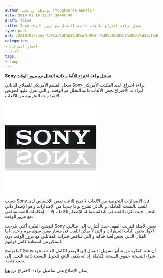 ```yaml
---
author: يوغرطة بن علي (Youghourta Benali)
date: 2010-03-10 12:14:20+00:00
draft: false
title: Sony تسجل براءة اختراع للألعاب ذاتية التحلل مع مرور الوقت
type: post
url: /2010/03/sony-%d8%aa%d8%b3%d8%ac%d9%84-%d8%a8%d8%b1%d8%a7%d8%a1%d8%a9-%d8%a7%d8%ae%d8%aa%d8%b1%d8%a7%d8%b9-%d9%84%d9%84%d8%a3%d9%84%d8%b9%d8%a7%d8%a8-%d8%b0%d8%a7%d8%aa%d9%8a%d8%a9-%d8%a7%d9%84%d8%aa%d8%ad/
categories:
- أخبار الشركات
- ألعاب
tags:
- sony
---
```


**Sony تسجل براءة اختراع للألعاب ذاتية التحلل مع مرور الوقت**


سجل القسم الأمريكي للعملاق الياباني Sony براءة اختراع  لدى المكتب الأمريكي لبراءات الاختراع تخص الألعاب ذاتية التحلل مع الوقت، و التي تعول عليها لتعويض الإصدارات التجريبية من الألعاب.

![](sony-logo.jpg)


حسب Sony فإن الإصدارات التجريبية من الألعاب لا تمنح للاعب نفس الإحساس لدى اللعب بالنسخة الكاملة، و بالتالي تقترح نوعا جديدا من الإصدارات و هو الإصدار ذاتي التحلل حيث تكون اللعبة في البداية مماثلة للإصدار الكامل، إلا أن إمكانيات اللعبة تتناقص مع مرور الوقت.

لتوضيح الفكرة أكثر، طرحت Sony بعض الأمثلة لتقريب الفهم، حيث أشارت إلى  مثالين، الأول يخص ألعاب السيارات و التي لا يمكن اللعب في مسار معين سوى مرة واحدة، أما المثال الثاني يخص لعبة قتالية و التي تتناقص قدرات المقاتلين مع مرور الوقت دون التمكن من استعادة كامل قواتهم.

كما توضح Sony أن هذه الفكرة من شأنها تسهيل الانتقال إلى الوضع الكامل للعبة بمجرد شراء النسخة  حقوق النسخة الكاملة، إذ أنه يكفي الدفع لتحويل النسخة ذاتية التحلل إلى نسخة كاملة.

يمكن الإطلاع على تفاصيل براءة الاختراع من [هنا](http://appft1.uspto.gov/netacgi/nph-Parser?Sect1=PTO1&Sect2=HITOFF&d=PG01&p=1&u=/netahtml/PTO/srchnum.html&r=1&f=G&l=50&s1=%2220100056269%22.PGNR.&OS=DN/20100056269&RS=DN/20100056269)
